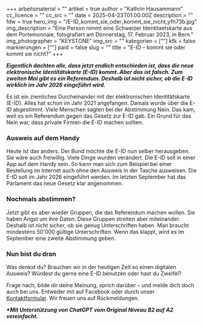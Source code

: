 +++
arbeitsmaterial = ""
artikel = true
author = "Kathrin Hausammann"
cc_licence = ""
cc_src = ""
date = 2025-04-23T01:00:00Z
description = ""
fdw = true
hero_img = "/E-ID_kommt_sie_oder_kommt_sie_nicht_yfh73b.jpg"
img_description = "Eine Person nimmt eine Schweizer Identitaetskarte aus dem Portemonnaie, fotografiert am Donnerstag, 17. Februar 2023, in Bern."
img_photographer = "KEYSTONE"
img_src = ""
kategorien = [""]
kfk = false
markierungen = [""]
paid = false
slug = ""
title = "E-ID – kommt sie oder kommt sie nicht?"
+++

**_Eigentlich dachten alle, dass jetzt endlich entschieden ist, dass die neue elektronische Identitätskarte (E-ID) kommt. Aber das ist falsch. Zum zweiten Mal gibt es ein Referendum. Deshalb ist nicht sicher, ob die E-ID wirklich im Jahr 2026 eingeführt wird._**

Es ist ein ziemliches Durcheinander mit der elektronischen Identitätskarte (E-ID). Alles hat schon im Jahr 2021 angefangen. Damals wurde über die E-ID abgestimmt. Viele Menschen sagten bei der Abstimmung Nein. Das kam, weil es ein Referendum gegen das Gesetz zur E-ID gab. Ein Grund für das Nein war, dass private Firmen die E-ID machen sollten.

### Ausweis auf dem Handy

Heute ist das anders. Der Bund möchte die E-ID nun selber herausgeben. Sie wäre auch freiwillig. Viele Dinge wurden verändert. Die E-ID soll in einer App auf dem Handy sein. So kann man sich zum Beispiel bei einer Bestellung im Internet auch ohne den Ausweis in der Tasche ausweisen. Die E-ID soll im Jahr 2026 eingeführt werden. Im letzten September hat das Parlament das neue Gesetz klar angenommen.

### Nochmals abstimmen?

Jetzt gibt es aber wieder Gruppen, die das Referendum machen wollen. Sie haben Angst um ihre Daten. Diese Gruppen streiten aber miteinander. Deshalb ist nicht sicher, ob sie genug Unterschriften haben. Man braucht mindestens 50'000 gültige Unterschriften. Wenn das klappt, wird es im September eine zweite Abstimmung geben.

### Nun bist du dran

Was denkst du? Brauchen wir in der heutigen Zeit so einen digitalen Ausweis? Würdest du gerne eine E-ID benutzen oder hast du Zweifel?

Frage nach, bilde dir deine Meinung, sprich darüber – und melde dich doch auch bei uns. Entweder mit auf Facebook oder durch unser [Kontaktformular](https://www.chinderzytig.ch/kontakt/). Wir freuen uns auf Rückmeldungen.

**_\*Mit Unterstützung von ChatGPT vom Original Niveau B2 auf A2 vereinfacht._**